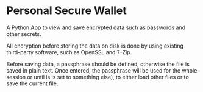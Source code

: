 # Personal Secure Wallet
A Python App to view and save encrypted data such as passwords and other secrets.

All encryption before storing the data on disk is done by using existing third-party software, such as OpenSSL and 7-Zip.

Before saving data, a passphrase should be defined, otherwise the file is saved in plain text.
Once entered, the passphrase will be used for the whole session or until is is set to something else), to either load other files or to save the current file.
